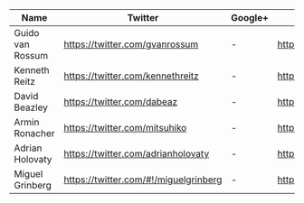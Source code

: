 Name | Twitter | Google+ | Website/Blog | LinkedIn | Other links
------------ | ------------- | ------------- | ------------- | ------------- | ------------- |
Guido van Rossum | https://twitter.com/gvanrossum | - | https://www.python.org/~guido/ | - | -
Kenneth Reitz | https://twitter.com/kennethreitz | - | http://www.kennethreitz.org/ | - | https://github.com/kennethreitz
David Beazley | https://twitter.com/dabeaz | - | http://www.dabeaz.com/ | - | -
Armin Ronacher | https://twitter.com/mitsuhiko | - | http://lucumr.pocoo.org/ | - | https://github.com/mitsuhiko
Adrian Holovaty | https://twitter.com/adrianholovaty | - | http://www.holovaty.com/ | - | https://github.com/adrianholovaty
Miguel Grinberg | https://twitter.com/#!/miguelgrinberg | - |https://plus.google.com/u/0/117786742456929977820 | - | http://blog.miguelgrinberg.com/ |- | http://www.linkedin.com/in/miguelgrinberg | - | http://github.com/miguelgrinberg
